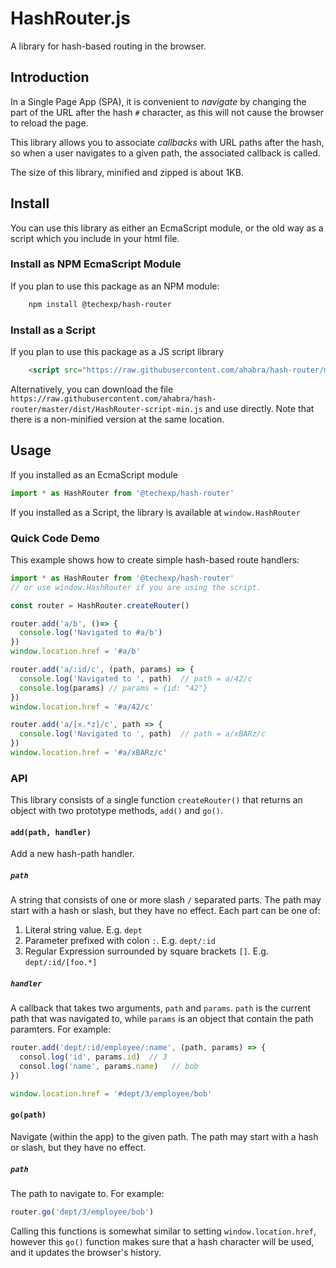 # HashRouter.js

A library for hash-based routing in the browser.

## Introduction
In a Single Page App (SPA), it is convenient to _navigate_ by changing the part of the URL after the hash `#` character, as this will not cause the browser to reload the page.

This library allows you to associate _callbacks_ with URL paths after the hash, so when a user navigates to a given path, the associated callback is called.

The size of this library, minified and zipped is about 1KB.

## Install
You can use this library as either an EcmaScript module, or the old way as a script which you include in your html file.

### Install as NPM EcmaScript Module
If you plan to use this package as an NPM module:

```bash
    npm install @techexp/hash-router
```

### Install as a Script
If you plan to use this package as a JS script library

```html
    <script src="https://raw.githubusercontent.com/ahabra/hash-router/master/dist/HashRouter-script-min.js"></script>
```

Alternatively, you can download the file `https://raw.githubusercontent.com/ahabra/hash-router/master/dist/HashRouter-script-min.js` and use directly. Note that there is a non-minified version at the same location.

## Usage
If you installed as an EcmaScript module
```js
import * as HashRouter from '@techexp/hash-router'
```

If you installed as a Script, the library is available at `window.HashRouter`

### Quick Code Demo
This example shows how to create simple hash-based route handlers:

```js
import * as HashRouter from '@techexp/hash-router'
// or use window.HashRouter if you are using the script.

const router = HashRouter.createRouter()

router.add('a/b', ()=> {
  console.log('Navigated to #a/b')
})
window.location.href = '#a/b'

router.add('a/:id/c', (path, params) => {
  console.log('Navigated to ', path)  // path = a/42/c
  console.log(params) // params = {id: "42"}
})
window.location.href = '#a/42/c'

router.add('a/[x.*z]/c', path => {
  console.log('Navigated to ', path)  // path = a/xBARz/c
})
window.location.href = '#a/xBARz/c'
```

### API
This library consists of a single function `createRouter()` that returns an object with two prototype methods, `add()` and `go()`.

#### `add(path, handler)`
Add a new hash-path handler.

##### `path`
A string that consists of one or more slash `/` separated parts.
The path may start with a hash or slash, but they have no effect.
Each part can be one of:
1. Literal string value. E.g. `dept`
2. Parameter prefixed with colon `:`. E.g. `dept/:id`
3. Regular Expression surrounded by square brackets `[]`. E.g. `dept/:id/[foo.*]`

##### `handler`
A callback that takes two arguments, `path` and `params`.
`path` is the current path that was navigated to, while `params` is an object that contain the path paramters. For example:

```js
router.add('dept/:id/employee/:name', (path, params) => {
  consol.log('id', params.id)  // 3
  consol.log('name', params.name)   // bob
})

window.location.href = '#dept/3/employee/bob'
```

#### `go(path)`
Navigate (within the app) to the given path.
The path may start with a hash or slash, but they have no effect.

##### `path`
The path to navigate to. For example:

```js
router.go('dept/3/employee/bob')
```

Calling this functions is somewhat similar to setting `window.location.href`, however this `go()` function makes sure that a hash character will be used, and it updates the browser's history.